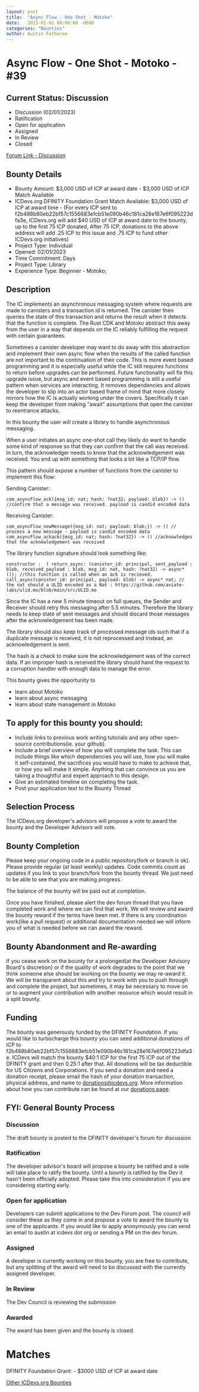 ```yaml
---
layout: post
title:  "Async Flow - One Shot - Motoko"
date:   2023-02-01 00:00:00 -0600
categories: "Bounties"
author: Austin Fatheree
---
```


# Async Flow - One Shot - Motoko - #39

## Current Status: Discussion

* Discussion (02/01/2023)
* Ratification 
* Open for application
* Assigned 
* In Review 
* Closed 

[Forum Link - Discussion]()

## Bounty Details

* Bounty Amount: $3,000 USD of ICP at award date - $3,000 USD of ICP Match Available
* ICDevs.org DFINITY Foundation Grant Match Available: $3,000 USD of ICP at award time - (For every ICP sent to f2b488b80eb22bf57c1556683efcb51e090b46c181ca28e167e6f095223dfa3e, ICDevs.org will add $40 USD of ICP at award date to the bounty, up to the first 75 ICP donated, After 75 ICP, donations to the above address will add .25 ICP to this issue and .75 ICP to fund other ICDevs.org initiatives)
* Project Type: Individual
* Opened: 02/01/2023
* Time Commitment: Days
* Project Type: Library
* Experience Type: Beginner - Motoko;

## Description

The IC implements an asynchronous messaging system where requests are made to canisters and a transaction id is returned.  The canister then queries the state of this transaction and returns the result when it detects that the function is complete. The Rust CDK and Motoko abstract this away from the user in a way that depends on the IC reliably fulfilling the request with certain guarantees.

Sometimes a canister developer may want to do away with this abstraction and implement their own async flow when the results of the called function are not important to the continuation of their code.  This is more event based programming and it is especially useful while the IC still requires functions to return before upgrades can be performed.  Future functionality will fix this upgrade issue, but async and event based programming is still a useful pattern when services are interacting.  It removes dependencies and allows the developer to slip into an actor based frame of mind that more closely mirrors how the IC is actually working under the covers. Specifically it can keep the developer from making "await" assumptions that open the canister to reentrance attacks.

In this bounty the user will create a library to handle asynchronous messaging.

When a user initiates an async one-shot call they likely do want to handle some kind of response so that they can confirm that the call was received. In turn, the acknowledger needs to know that the acknowledgement was received. You end up with something that looks a lot like a TCP/IP flow.

This pattern should expose a number of functions from the canister to implement this flow:

Sending Canister:

```
com_asyncFlow_ack({msg_id: nat; hash: ?nat32; payload: blob}) -> () //confirm that a message was received. payload is candid encoded data
```

Receiving Canister:
```
com_asyncFlow_newMessage({msg_id: nat; payload: blob;}) -> () // process a new message - payload is candid encoded data
com_asyncFlow_ackack({msg_id: nat; hash: ?nat32}) -> () //acknowledges that the acknowledgement was received
```

The library function signature should look something like:

```
constructor :  ( return_async: (canister_id: principal, sent_payload : blob, received_payload : blob, msg_id: nat, hash: ?nat32) -> async* ()); //this function is called when an ack is recieved.
call_async(canister_id: principal, payload: blob) -> async* nat; // the nat should a ULID encoded as a Nat : https://github.com/aviate-labs/ulid.mo/blob/main/src/ULID.mo

```

Since the IC has a new 5 minute timeout on full queues, the Sender and Receiver should retry this messaging after 5.5 minutes.  Therefore the library needs to keep state of sent messages and should discard those messages after the acknowledgement has been made.

The library should also keep track of processed message ids such that if a duplicate message is received, it is not reprocessed and instead, an acknowledgement is sent.

The hash is a check to make sure the acknowledgement was of the correct data.  If an improper hash is received the library should hand the request to a corruption handler with enough data to manage the error.

This bounty gives the opportunity to

* learn about Motoko
* learn about async messaging
* learn about state management in Motoko

## To apply for this bounty you should:

* Include links to previous work writing tutorials and any other open-source contributions(ie. your github).
* Include a brief overview of how you will complete the task. This can include things like which dependencies you will use, how you will make it self-contained, the sacrifices you would have to make to achieve that, or how you will make it simple. Anything that can convince us you are taking a thoughtful and expert approach to this design.
* Give an estimated timeline on completing the task.
* Post your application text to the Bounty Thread

## Selection Process

The ICDevs.org developer's advisors will propose a vote to award the bounty and the Developer Advisors will vote.

## Bounty Completion

Please keep your ongoing code in a public repository(fork or branch is ok). Please provide regular (at least weekly) updates.  Code commits count as updates if you link to your branch/fork from the bounty thread.  We just need to be able to see that you are making progress.

The balance of the bounty will be paid out at completion.

Once you have finished, please alert the dev forum thread that you have completed work and where we can find that work.  We will review and award the bounty reward if the terms have been met.  If there is any coordination work(like a pull request) or additional documentation needed we will inform you of what is needed before we can award the reward.

## Bounty Abandonment and Re-awarding

If you cease work on the bounty for a prolonged(at the Developer Advisory Board's discretion) or if the quality of work degrades to the point that we think someone else should be working on the bounty we may re-award it.  We will be transparent about this and try to work with you to push through and complete the project, but sometimes, it may be necessary to move on or to augment your contribution with another resource which would result in a split bounty.

## Funding

The bounty was generously funded by the DFINITY Foundation. If you would like to turbocharge this bounty you can seed additional donations of ICP to f2b488b80eb22bf57c1556683efcb51e090b46c181ca28e167e6f095223dfa3e.  ICDevs will match the bounty $40:1 ICP for the first 75 ICP out of the DFINITY grant and then 0.25:1 after that.  All donations will be tax deductible for US Citizens and Corporations.  If you send a donation and need a donation receipt, please email the hash of your donation transaction, physical address, and name to donations@icdevs.org.  More information about how you can contribute can be found at our [donations page](https://icdevs.org/donations.html).


## FYI: General Bounty Process

### Discussion

The draft bounty is posted to the DFINITY developer's forum for discussion

### Ratification

The developer advisor's board will propose a bounty be ratified and a vote will take place to ratify the bounty.  Until a bounty is ratified by the Dev it hasn't been officially adopted. Please take this into consideration if you are considering starting early.

### Open for application

Developers can submit applications to the Dev Forum post.  The council will consider these as they come in and propose a vote to award the bounty to one of the applicants.  If you would like to apply anonymously you can send an email to austin at icdevs dot org or sending a PM on the dev forum.

### Assigned

A developer is currently working on this bounty, you are free to contribute, but any splitting of the award will need to be discussed with the currently assigned developer.

### In Review

The Dev Council is reviewing the submission

### Awarded

The award has been given and the bounty is closed.

# Matches

DFINITY Foundation Grant: - $3000 USD of ICP at award date


[Other ICDevs.org Bounties](https://icdevs.org/bounties.html)

